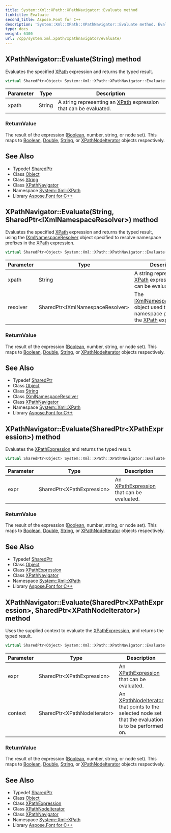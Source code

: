 ```yaml
---
title: System::Xml::XPath::XPathNavigator::Evaluate method
linktitle: Evaluate
second_title: Aspose.Font for C++
description: 'System::Xml::XPath::XPathNavigator::Evaluate method. Evaluates the specified XPath expression and returns the typed result in C++.'
type: docs
weight: 6300
url: /cpp/system.xml.xpath/xpathnavigator/evaluate/
---
```

## XPathNavigator::Evaluate(String) method


Evaluates the specified [XPath](../../) expression and returns the typed result.

```cpp
virtual SharedPtr<Object> System::Xml::XPath::XPathNavigator::Evaluate(String xpath)
```


| Parameter | Type | Description |
| --- | --- | --- |
| xpath | String | A string representing an [XPath](../../) expression that can be evaluated. |

### ReturnValue

The result of the expression ([Boolean](../../../system/boolean/), number, string, or node set). This maps to [Boolean](../../../system/boolean/), [Double](../../../system/double/), [String](../../../system/string/), or [XPathNodeIterator](../../xpathnodeiterator/) objects respectively.

## See Also

* Typedef [SharedPtr](../../../system/sharedptr/)
* Class [Object](../../../system/object/)
* Class [String](../../../system/string/)
* Class [XPathNavigator](../)
* Namespace [System::Xml::XPath](../../)
* Library [Aspose.Font for C++](../../../)
## XPathNavigator::Evaluate(String, SharedPtr\<IXmlNamespaceResolver\>) method


Evaluates the specified [XPath](../../) expression and returns the typed result, using the [IXmlNamespaceResolver](../../../system.xml/ixmlnamespaceresolver/) object specified to resolve namespace prefixes in the [XPath](../../) expression.

```cpp
virtual SharedPtr<Object> System::Xml::XPath::XPathNavigator::Evaluate(String xpath, SharedPtr<IXmlNamespaceResolver> resolver)
```


| Parameter | Type | Description |
| --- | --- | --- |
| xpath | String | A string representing an [XPath](../../) expression that can be evaluated. |
| resolver | SharedPtr\<IXmlNamespaceResolver\> | The [IXmlNamespaceResolver](../../../system.xml/ixmlnamespaceresolver/) object used to resolve namespace prefixes in the [XPath](../../) expression. |

### ReturnValue

The result of the expression ([Boolean](../../../system/boolean/), number, string, or node set). This maps to [Boolean](../../../system/boolean/), [Double](../../../system/double/), [String](../../../system/string/), or [XPathNodeIterator](../../xpathnodeiterator/) objects respectively.

## See Also

* Typedef [SharedPtr](../../../system/sharedptr/)
* Class [Object](../../../system/object/)
* Class [String](../../../system/string/)
* Class [IXmlNamespaceResolver](../../../system.xml/ixmlnamespaceresolver/)
* Class [XPathNavigator](../)
* Namespace [System::Xml::XPath](../../)
* Library [Aspose.Font for C++](../../../)
## XPathNavigator::Evaluate(SharedPtr\<XPathExpression\>) method


Evaluates the [XPathExpression](../../xpathexpression/) and returns the typed result.

```cpp
virtual SharedPtr<Object> System::Xml::XPath::XPathNavigator::Evaluate(SharedPtr<XPathExpression> expr)
```


| Parameter | Type | Description |
| --- | --- | --- |
| expr | SharedPtr\<XPathExpression\> | An [XPathExpression](../../xpathexpression/) that can be evaluated. |

### ReturnValue

The result of the expression ([Boolean](../../../system/boolean/), number, string, or node set). This maps to [Boolean](../../../system/boolean/), [Double](../../../system/double/), [String](../../../system/string/), or [XPathNodeIterator](../../xpathnodeiterator/) objects respectively.

## See Also

* Typedef [SharedPtr](../../../system/sharedptr/)
* Class [Object](../../../system/object/)
* Class [XPathExpression](../../xpathexpression/)
* Class [XPathNavigator](../)
* Namespace [System::Xml::XPath](../../)
* Library [Aspose.Font for C++](../../../)
## XPathNavigator::Evaluate(SharedPtr\<XPathExpression\>, SharedPtr\<XPathNodeIterator\>) method


Uses the supplied context to evaluate the [XPathExpression](../../xpathexpression/), and returns the typed result.

```cpp
virtual SharedPtr<Object> System::Xml::XPath::XPathNavigator::Evaluate(SharedPtr<XPathExpression> expr, SharedPtr<XPathNodeIterator> context)
```


| Parameter | Type | Description |
| --- | --- | --- |
| expr | SharedPtr\<XPathExpression\> | An [XPathExpression](../../xpathexpression/) that can be evaluated. |
| context | SharedPtr\<XPathNodeIterator\> | An [XPathNodeIterator](../../xpathnodeiterator/) that points to the selected node set that the evaluation is to be performed on. |

### ReturnValue

The result of the expression ([Boolean](../../../system/boolean/), number, string, or node set). This maps to [Boolean](../../../system/boolean/), [Double](../../../system/double/), [String](../../../system/string/), or [XPathNodeIterator](../../xpathnodeiterator/) objects respectively.

## See Also

* Typedef [SharedPtr](../../../system/sharedptr/)
* Class [Object](../../../system/object/)
* Class [XPathExpression](../../xpathexpression/)
* Class [XPathNodeIterator](../../xpathnodeiterator/)
* Class [XPathNavigator](../)
* Namespace [System::Xml::XPath](../../)
* Library [Aspose.Font for C++](../../../)
